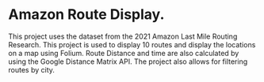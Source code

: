 # Amazon Route Display.


This project uses the dataset from the 2021 Amazon Last Mile Routing Research.  This project is used to display 10 routes and display the locations on a map using Folium. Route Distance and time are also calculated by using the Google Distance Matrix API.  The project also allows for filtering routes by city. 
